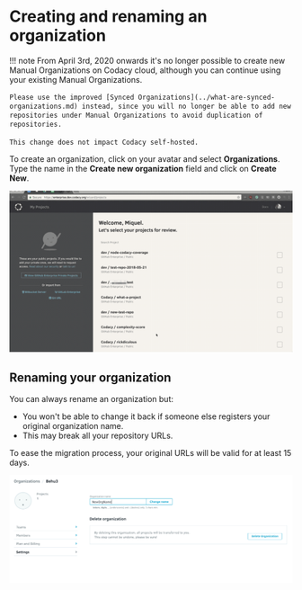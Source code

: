 # Creating and renaming an organization

!!! note
    From April 3rd, 2020 onwards it's no longer possible to create new Manual Organizations on Codacy cloud, although you can continue using your existing Manual Organizations.

    Please use the improved [Synced Organizations](../what-are-synced-organizations.md) instead, since you will no longer be able to add new repositories under Manual Organizations to avoid duplication of repositories.

    This change does not impact Codacy self-hosted.

To create an organization, click on your avatar and select **Organizations**. Type the name in the **Create new organization** field and click on **Create New**.

![](../../images/image-00.gif)

## Renaming your organization

You can always rename an organization but:

-   You won't be able to change it back if someone else registers your original organization name.
-   This may break all your repository URLs.

To ease the migration process, your original URLs will be valid for at least 15 days.

![](../../images/rename-org.png)

